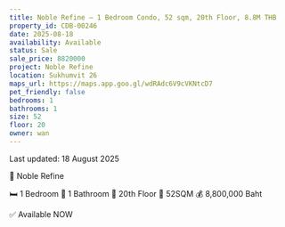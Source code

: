 ```yaml
---
title: Noble Refine – 1 Bedroom Condo, 52 sqm, 20th Floor, 8.8M THB
property_id: CDB-00246
date: 2025-08-18
availability: Available
status: Sale
sale_price: 8820000
project: Noble Refine
location: Sukhumvit 26
maps_url: https://maps.app.goo.gl/wdRAdc6V9cVKNtcD7
pet_friendly: false
bedrooms: 1
bathrooms: 1
size: 52
floor: 20
owner: wan
---
```

Last updated: 18 August 2025

📌 Noble Refine

🛏️ 1 Bedroom
🛁 1 Bathroom
🏢 20th Floor
📐 52SQM
💰 8,800,000 Baht

✅ Available NOW
